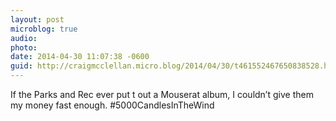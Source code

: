 ```yaml
---
layout: post
microblog: true
audio: 
photo: 
date: 2014-04-30 11:07:38 -0600
guid: http://craigmcclellan.micro.blog/2014/04/30/t461552467650838528.html
---
```

If the Parks and Rec ever put t out a Mouserat album, I couldn’t give them my money fast enough. #5000CandlesInTheWind
